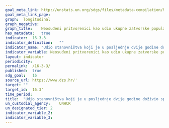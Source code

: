 ```yaml
---	
goal_meta_link:	http://unstats.un.org/sdgs/files/metadata-compilation/Metadata-Goal-10.pdf'
goal_meta_link_page:	
graph:	longitudinal
graph_negative:	
graph_title:	Neosuđeni pritvorenici kao udio ukupne zatvorske populacije
has_metadata:	true
indicator:	16.3.3
indicator_definition:	""
indicator_name:	"Udio stanovništva koji je u posljednje dvije godine doživio spor i koji je pristupio formalnom ili neformalnom mehanizmu rješavanja sporova, prema vrsti mehanizma"
indicator_variable:	Neosuđeni pritvorenici kao udio ukupne zatvorske populacije
layout:	indicator
periodicity:	
permalink:	/16-3-3/
published:	true  
sdg_goal:	16
source_url:	https://www.dzs.hr/'
target:	""
target_id:	16.3'
time_period:	
title:	"Udio stanovništva koji je u posljednje dvije godine doživio spor i koji je pristupio formalnom ili neformalnom mehanizmu rješavanja sporova, prema vrsti mehanizma"
un_custodial_agency:	UNHCR
un_designated_tier:	2
indicator_variable_2:	
indicator_variable_3:	
---	
```

